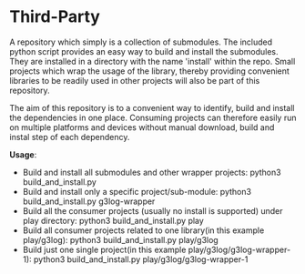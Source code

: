 # Third-Party

A repository which simply is a collection of submodules. The included python script provides an easy way to build and install the submodules. They are installed in a directory with the name 'install' within the repo. Small projects which wrap the usage of the library, thereby providing convenient libraries to be readily used in other projects will also be part of this repository. 

The aim of this repository is to  a convenient way to identify, build and install the dependencies in one place. Consuming projects can therefore easily run on multiple platforms and devices without manual download, build and instal step of each dependency. 

**Usage**:
* Build and install all submodules and other wrapper projects: python3 build_and_install.py
* Build and install only a specific project/sub-module: python3 build_and_install.py g3log-wrapper
* Build all the consumer projects (usually no install is supported) under play directory: python3 build_and_install.py play
* Build all consumer projects related to one library(in this example play/g3log): python3 build_and_install.py play/g3log
* Build just one single project(in this example play/g3log/g3log-wrapper-1): python3 build_and_install.py play/g3log/g3log-wrapper-1

